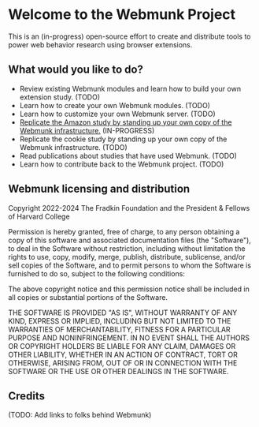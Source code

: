 # Welcome to the Webmunk Project

This is an (in-progress) open-source effort to create and distribute tools to power web behavior research using browser extensions.

## What would you like to do?

- Review existing Webmunk modules and learn how to build your own extension study. (TODO)
- Learn how to create your own Webmunk modules. (TODO)
- Learn how to customize your own Webmunk server. (TODO)
- [Replicate the Amazon study by standing up your own copy of the Webmunk infrastructure.](https://github.com/Webmunk-Project/.github/blob/main/docs/amazon-study/README.md) (IN-PROGRESS)
- Replicate the cookie study by standing up your own copy of the Webmunk infrastructure. (TODO)
- Read publications about studies that have used Webmunk. (TODO)
- Learn how to contribute back to the Webmunk project. (TODO)

## Webmunk licensing and distribution

Copyright 2022-2024 The Fradkin Foundation and the President & Fellows of Harvard College

Permission is hereby granted, free of charge, to any person obtaining a copy of this software and associated documentation files (the "Software"), to deal in the Software without restriction, including without limitation the rights to use, copy, modify, merge, publish, distribute, sublicense, and/or sell copies of the Software, and to permit persons to whom the Software is furnished to do so, subject to the following conditions:

The above copyright notice and this permission notice shall be included in all copies or substantial portions of the Software.

THE SOFTWARE IS PROVIDED "AS IS", WITHOUT WARRANTY OF ANY KIND, EXPRESS OR IMPLIED, INCLUDING BUT NOT LIMITED TO THE WARRANTIES OF MERCHANTABILITY, FITNESS FOR A PARTICULAR PURPOSE AND NONINFRINGEMENT. IN NO EVENT SHALL THE AUTHORS OR COPYRIGHT HOLDERS BE LIABLE FOR ANY CLAIM, DAMAGES OR OTHER LIABILITY, WHETHER IN AN ACTION OF CONTRACT, TORT OR OTHERWISE, ARISING FROM, OUT OF OR IN CONNECTION WITH THE SOFTWARE OR THE USE OR OTHER DEALINGS IN THE SOFTWARE.  

## Credits

(TODO: Add links to folks behind Webmunk)
